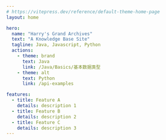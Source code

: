 ```yaml
---
# https://vitepress.dev/reference/default-theme-home-page
layout: home

hero:
  name: "Harry's Grand Archives"
  text: "A Knowledge Base Site"
  tagline: Java, Javascript, Python
  actions:
    - theme: brand
      text: Java
      link: /Java/Basics/基本数据类型
    - theme: alt
      text: Python
      link: /api-examples

features:
  - title: Feature A
    details: description 1
  - title: Feature B
    details: description 2
  - title: Feature C
    details: description 3
---
```


